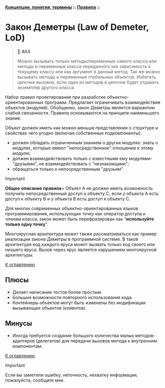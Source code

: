**[Концепции, понятия, термины](../../README.md#concepts) ::** 
**[Правила](../../README.md#concepts-rules) ::**
# Закон Деметры (Law of Demeter, LoD)

> :thinking: **AIUI**
> 
> Можно вызывать только методы/переменные самого класса или методы и переменные класса переданного как зависимость к текущему классу или как аргумент в данный метод. Так же можно вызывать методы и переменные глобальных объектов. Избегать цепочки вызовов, если один из методов в цепочке будет отдавать экземпляр другого класса.

Набор правил проектирования при разработке объектно-ориентированных программ. Предлагает ограничивать взаимодействия объектов (модулей). Обобщенно, закон Деметры является вариантом слабой связанности. Правила основываются на принципе наименьшего знания.

Объект должен иметь как можно меньше представления о структуре и свойствах чего угодно (включая собственные подкомпоненты):
- должен обладать ограниченным знанием о других модулях: знать о модулях, которые имеют "непосредственное" отношение к этому модулю;
- должен взаимодействовать только с известными ему модулями-"друзьями", не взаимодействовать с "незнакомцами";
- обращаться только к непосредственным "друзьям".

> [!IMPORTANT]
> **Общее описание правила**> 
> Объект A не должен иметь возможность получить непосредственный доступ к объекту C, если у объекта A есть доступ к объекту B и у объекта B есть доступ к объекту C.

Для многих современных объектно-ориентированных языков программирования, использующих точку как оператор доступа к членам класса, закон может быть перефразирован как "**используйте только одну точку**".

Многоярусная архитектура может также рассматриваться как пример реализации закона Деметры в программной системе. В такой архитектуре код каждого яруса может вызвать только код своего или низшего яруса. Вызов через ярус является нарушением многоярусной архитектуры.

[К оглавлению](../../README.md#concepts-rules)

## Плюсы
- Делает написание тестов более простым.
- Большие возможности повторного использования кода. 
- Контейнеры объектов могут быть изменены без модификации вызывающих объектов (клиентов).

## Минусы
- Иногда требуется создание большого количества малых методов-адаптеров (делегатов) для передачи вызовов метода к внутренним компонентам.

[К оглавлению](../../README.md#concepts-rules)

> [!IMPORTANT]
> Если вы заметили ошибку, неточность, нехватку информации, пожалуйста, сообщите мне.
